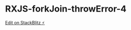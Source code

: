 # RXJS-forkJoin-throwError-4

[Edit on StackBlitz ⚡️](https://stackblitz.com/edit/typescript-lvihwx)